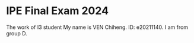 # IPE Final Exam 2024
The work of I3 student
My name is VEN Chiheng. ID: e20211140. I am from group D. 
